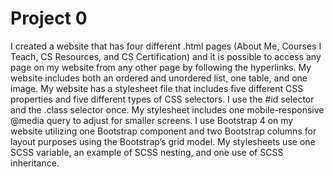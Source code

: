 # Project 0

I created a website that has four different .html pages (About Me, Courses I Teach, CS Resources, and CS Certification) and it is possible to access any page on my website from any other page by following the hyperlinks. My website includes both an ordered and unordered list, one table, and one image.
My website has a stylesheet file that includes five different CSS properties and five different types of CSS selectors. I use the #id selector and the .class selector once. My stylesheet includes one mobile-responsive @media query to adjust for smaller screens.
I use Bootstrap 4 on my website utilizing one Bootstrap component and two Bootstrap columns for layout purposes using the Bootstrap’s grid model. My stylesheets use one SCSS variable, an example of SCSS nesting, and one use of SCSS inheritance.
